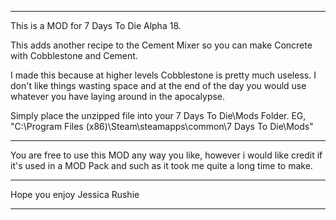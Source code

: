 *****************************************************************************************************************************
This is a MOD for 7 Days To Die Alpha 18.

This adds another recipe to the Cement Mixer so you can make Concrete with Cobblestone and Cement.

I made this because at higher levels Cobblestone is pretty much useless. 
I don't like things wasting space and at the end of the day you would use whatever you have laying around in the apocalypse.

<HOW TO>
Simply place the unzipped file into your 7 Days To Die\Mods Folder.
EG, "C:\Program Files (x86)\Steam\steamapps\common\7 Days To Die\Mods"

_____________________________________________________________________________________________________________________________
You are free to use this MOD any way you like,
however i would like credit if it's used in a MOD Pack and such as it took me quite a long time to make.
_____________________________________________________________________________________________________________________________
Hope you enjoy
Jessica Rushie
*****************************************************************************************************************************
